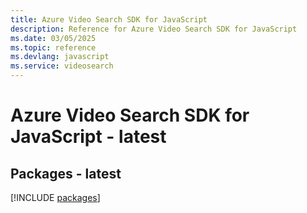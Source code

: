 ```yaml
---
title: Azure Video Search SDK for JavaScript
description: Reference for Azure Video Search SDK for JavaScript
ms.date: 03/05/2025
ms.topic: reference
ms.devlang: javascript
ms.service: videosearch
---
```

# Azure Video Search SDK for JavaScript - latest
## Packages - latest
[!INCLUDE [packages](video-search-index.md)]